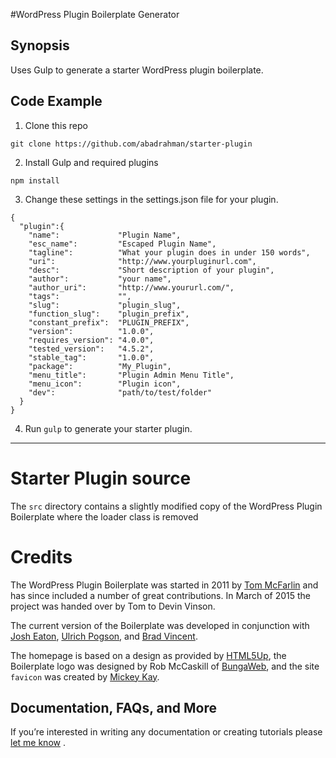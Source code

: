 #WordPress Plugin Boilerplate Generator

## Synopsis

Uses Gulp to generate a starter WordPress plugin boilerplate.

## Code Example

1. Clone this repo

```
git clone https://github.com/abadrahman/starter-plugin
```

2. Install Gulp and required plugins 

```
npm install
```

3. Change these settings in the settings.json file for your plugin.

```
{
  "plugin":{
    "name":             "Plugin Name",
    "esc_name":         "Escaped Plugin Name",
    "tagline":          "What your plugin does in under 150 words",
    "uri":              "http://www.yourpluginurl.com",
    "desc":             "Short description of your plugin",
    "author":           "your name",
    "author_uri":       "http://www.yoururl.com/",
    "tags":             "",
    "slug":             "plugin_slug",
    "function_slug":    "plugin_prefix",
    "constant_prefix":  "PLUGIN_PREFIX",
    "version":          "1.0.0",
    "requires_version": "4.0.0",
    "tested_version":   "4.5.2",
    "stable_tag":       "1.0.0",
    "package":          "My_Plugin",
    "menu_title":       "Plugin Admin Menu Title",
    "menu_icon":        "Plugin icon",
    "dev":              "path/to/test/folder"
  }
}
```

4.  Run `gulp` to generate your starter plugin.

***

# Starter Plugin source
The `src` directory contains a slightly modified copy of the WordPress Plugin Boilerplate where the loader class is removed 


# Credits

The WordPress Plugin Boilerplate was started in 2011 by [Tom McFarlin](http://twitter.com/tommcfarlin/) and has since included a number of great contributions. In March of 2015 the project was handed over by Tom to Devin Vinson.

The current version of the Boilerplate was developed in conjunction with [Josh Eaton](https://twitter.com/jjeaton), [Ulrich Pogson](https://twitter.com/grapplerulrich), and [Brad Vincent](https://twitter.com/themergency).

The homepage is based on a design as provided by [HTML5Up](http://html5up.net), the Boilerplate logo was designed by Rob McCaskill of [BungaWeb](http://bungaweb.com), and the site `favicon` was created by [Mickey Kay](https://twitter.com/McGuive7).

## Documentation, FAQs, and More

If you’re interested in writing any documentation or creating tutorials please [let me know](http://devinvinson.com/contact/) .
